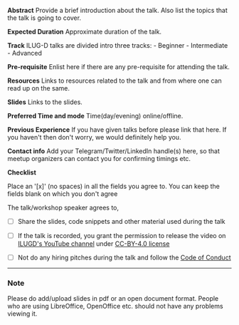 **Abstract**
	Provide a brief introduction about the talk.
	Also list the topics that the talk is going to cover.
        
**Expected Duration**
	Approximate duration of the talk.

**Track**
	ILUG-D talks are divided intro three tracks:
		- Beginner
		- Intermediate
		- Advanced

**Pre-requisite**
	Enlist here if there are any pre-requisite for attending the talk.
        
**Resources**
	Links to resources related to the talk and from where one can read up on the same.

**Slides**
	Links to the slides.

**Preferred Time and mode**
	Time(day/evening) online/offline.

**Previous Experience**
	If you have given talks before please link that here. If you haven't then don't worry, we would definitely help you.

**Contact info**
	Add your Telegram/Twitter/LinkedIn handle(s) here, so that meetup organizers can contact you for confirming timings etc.

**Checklist**

Place an '[x]' (no spaces) in all the fields you agree to. You can keep the fields blank on which you don't agree

The talk/workshop speaker agrees to,
- [ ] Share the slides, code snippets and other material used during the talk
- [ ] If the talk is recorded, you grant the permission to release the video on [ILUGD's YouTube channel](https://www.youtube.com/channel/UCQ4jkid1GjrmEQxWZCbD_Eg) under [CC-BY-4.0 license](https://creativecommons.org/licenses/by/4.0/)
- [ ] Not do any hiring pitches during the talk and follow the [Code of Conduct](https://github.com/ILUGD/Code-of-Conduct)


---

### Note
Please do add/upload slides in pdf or an open document format.
People who are using LibreOffice, OpenOffice etc. should not have any problems viewing it.

